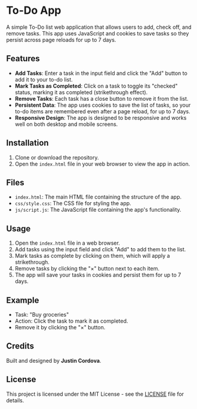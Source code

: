 # To-Do App

A simple To-Do list web application that allows users to add, check off, and remove tasks. This app uses JavaScript and cookies to save tasks so they persist across page reloads for up to 7 days.

## Features

- **Add Tasks**: Enter a task in the input field and click the "Add" button to add it to your to-do list.
- **Mark Tasks as Completed**: Click on a task to toggle its "checked" status, marking it as completed (strikethrough effect).
- **Remove Tasks**: Each task has a close button to remove it from the list.
- **Persistent Data**: The app uses cookies to save the list of tasks, so your to-do items are remembered even after a page reload, for up to 7 days.
- **Responsive Design**: The app is designed to be responsive and works well on both desktop and mobile screens.

## Installation

1. Clone or download the repository.
2. Open the `index.html` file in your web browser to view the app in action.

## Files

- `index.html`: The main HTML file containing the structure of the app.
- `css/style.css`: The CSS file for styling the app.
- `js/script.js`: The JavaScript file containing the app's functionality.

## Usage

1. Open the `index.html` file in a web browser.
2. Add tasks using the input field and click "Add" to add them to the list.
3. Mark tasks as complete by clicking on them, which will apply a strikethrough.
4. Remove tasks by clicking the "×" button next to each item.
5. The app will save your tasks in cookies and persist them for up to 7 days.

## Example

- Task: "Buy groceries"
- Action: Click the task to mark it as completed.
- Remove it by clicking the "×" button.

## Credits

Built and designed by **Justin Cordova**.

## License

This project is licensed under the MIT License - see the [LICENSE](LICENSE) file for details.
